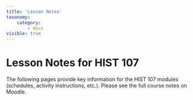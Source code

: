 ```yaml
---
title: 'Lesson Notes'
taxonomy:
    category:
        - docs
visible: true
---
```


# Lesson Notes for HIST 107

The following pages provide key information for the HIST 107 modules
(schedules, activity instructions, etc.). Please see the full course
notes on Moodle.

